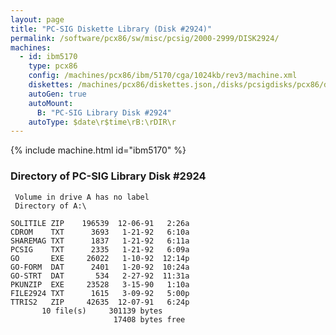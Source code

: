```yaml
---
layout: page
title: "PC-SIG Diskette Library (Disk #2924)"
permalink: /software/pcx86/sw/misc/pcsig/2000-2999/DISK2924/
machines:
  - id: ibm5170
    type: pcx86
    config: /machines/pcx86/ibm/5170/cga/1024kb/rev3/machine.xml
    diskettes: /machines/pcx86/diskettes.json,/disks/pcsigdisks/pcx86/diskettes.json
    autoGen: true
    autoMount:
      B: "PC-SIG Library Disk #2924"
    autoType: $date\r$time\rB:\rDIR\r
---
```


{% include machine.html id="ibm5170" %}

### Directory of PC-SIG Library Disk #2924

     Volume in drive A has no label
     Directory of A:\

    SOLITILE ZIP    196539  12-06-91   2:26a
    CDROM    TXT      3693   1-21-92   6:10a
    SHAREMAG TXT      1837   1-21-92   6:11a
    PCSIG    TXT      2335   1-21-92   6:09a
    GO       EXE     26022   1-10-92  12:14p
    GO-FORM  DAT      2401   1-20-92  10:24a
    GO-STRT  DAT       534   2-27-92  11:31a
    PKUNZIP  EXE     23528   3-15-90   1:10a
    FILE2924 TXT      1615   3-09-92   5:00p
    TTRIS2   ZIP     42635  12-07-91   6:24p
           10 file(s)     301139 bytes
                           17408 bytes free
